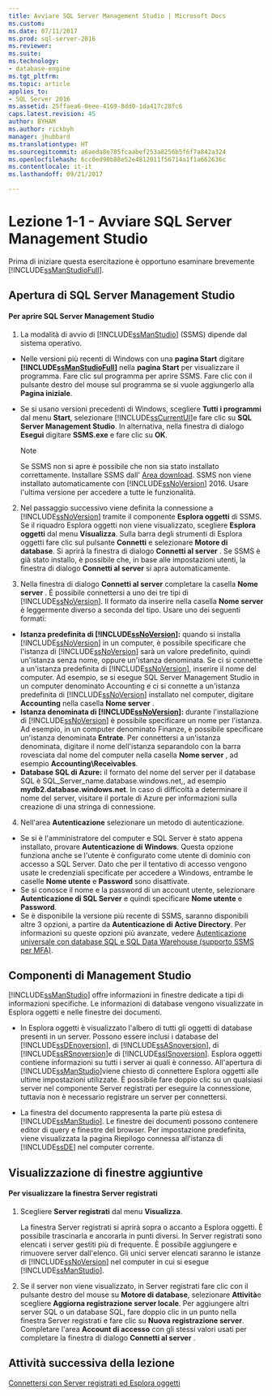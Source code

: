 ```yaml
---
title: Avviare SQL Server Management Studio | Microsoft Docs
ms.custom: 
ms.date: 07/11/2017
ms.prod: sql-server-2016
ms.reviewer: 
ms.suite: 
ms.technology:
- database-engine
ms.tgt_pltfrm: 
ms.topic: article
applies_to:
- SQL Server 2016
ms.assetid: 25ffaea6-0eee-4169-8dd0-1da417c28fc6
caps.latest.revision: 45
author: BYHAM
ms.author: rickbyh
manager: jhubbard
ms.translationtype: HT
ms.sourcegitcommit: a6aeda8e785fcaabef253a8256b5f6f7a842a324
ms.openlocfilehash: 6cc0ed90b88e52e4812011f56714a1f1a662636c
ms.contentlocale: it-it
ms.lasthandoff: 09/21/2017

---
```

# <a name="lesson-1-1---start-sql-server-management-studio"></a>Lezione 1-1 - Avviare SQL Server Management Studio
Prima di iniziare questa esercitazione è opportuno esaminare brevemente [!INCLUDE[ssManStudioFull](../../includes/ssmanstudiofull-md.md)].  
  
## <a name="opening-sql-server-management-studio"></a>Apertura di SQL Server Management Studio  
  
#### <a name="to-open-sql-server-management-studio"></a>Per aprire SQL Server Management Studio  
  
1.  La modalità di avvio di [!INCLUDE[ssManStudio](../../includes/ssmanstudio-md.md)] (SSMS) dipende dal sistema operativo.  
  * Nelle versioni più recenti di Windows con una **pagina Start** digitare **[!INCLUDE[ssManStudioFull](../../includes/ssmanstudiofull-md.md)]** nella **pagina Start** per visualizzare il programma. Fare clic sul programma per aprire SSMS. Fare clic con il pulsante destro del mouse sul programma se si vuole aggiungerlo alla **Pagina iniziale**.   
  * Se si usano versioni precedenti di Windows, scegliere **Tutti i programmi** dal menu **Start**, selezionare [!INCLUDE[ssCurrentUI](../../includes/sscurrentui-md.md)]e fare clic su **SQL Server Management Studio**. In alternativa, nella finestra di dialogo **Esegui** digitare **SSMS.exe** e fare clic su **OK**.  
  
    > [!NOTE]  
    >  Se SSMS non si apre è possibile che non sia stato installato correttamente. Installare SSMS dall' [Area download](/sql-docs/docs/ssms/download-sql-server-management-studio-ssms). SSMS non viene installato automaticamente con [!INCLUDE[ssNoVersion](../../includes/ssnoversion-md.md)] 2016. Usare l'ultima versione per accedere a tutte le funzionalità.  
  
2.  Nel passaggio successivo viene definita la connessione a [!INCLUDE[ssNoVersion](../../includes/ssnoversion-md.md)] tramite il componente **Esplora oggetti** di SSMS. Se il riquadro Esplora oggetti non viene visualizzato, scegliere **Esplora oggetti** dal menu **Visualizza**. Sulla barra degli strumenti di Esplora oggetti fare clic sul pulsante **Connetti** e selezionare **Motore di database**. Si aprirà la finestra di dialogo **Connetti al server** . Se SSMS è già stato installo, è possibile che, in base alle impostazioni utenti, la finestra di dialogo **Connetti al server** si apra automaticamente.  
  
3.  Nella finestra di dialogo **Connetti al server** completare la casella **Nome server** . È possibile connettersi a uno dei tre tipi di [!INCLUDE[ssNoVersion](../../includes/ssnoversion-md.md)]. Il formato da inserire nella casella **Nome server** è leggermente diverso a seconda del tipo. Usare uno dei seguenti formati:  
  -  **Istanza predefinita di [!INCLUDE[ssNoVersion](../../includes/ssnoversion-md.md)]:** quando si installa [!INCLUDE[ssNoVersion](../../includes/ssnoversion-md.md)] in un computer, è possibile specificare che l'istanza di [!INCLUDE[ssNoVersion](../../includes/ssnoversion-md.md)] sarà un valore predefinito, quindi un'istanza senza nome, oppure un'istanza denominata. Se ci si connette a un'istanza predefinita di [!INCLUDE[ssNoVersion](../../includes/ssnoversion-md.md)], inserire il nome del computer. Ad esempio, se si esegue SQL Server Management Studio in un computer denominato Accounting e ci si connette a un'istanza predefinita di [!INCLUDE[ssNoVersion](../../includes/ssnoversion-md.md)]  installato nel computer, digitare **Accounting** nella casella **Nome server** .  
  -  **Istanza denominata di [!INCLUDE[ssNoVersion](../../includes/ssnoversion-md.md)]:** durante l'installazione di [!INCLUDE[ssNoVersion](../../includes/ssnoversion-md.md)] è possibile specificare un nome per l'istanza. Ad esempio, in un computer denominato Finanze, è possibile specificare un'istanza denominata **Entrate**. Per connettersi a un'istanza denominata, digitare il nome dell'istanza separandolo con la barra rovesciata dal nome del computer nella casella **Nome server** , ad esempio **Accounting\Receivables**.  
  -  **Database SQL di Azure:** il formato del nome del server per il database SQL è SQL_Server_name.database.windows.net,, ad esempio **mydb2.database.windows.net**. In caso di difficoltà a determinare il nome del server, visitare il portale di Azure per informazioni sulla creazione di una stringa di connessione.  
  
4. Nell'area **Autenticazione** selezionare un metodo di autenticazione.  
  - Se si è l'amministratore del computer e SQL Server è stato appena installato, provare **Autenticazione di Windows**.  Questa opzione funziona anche se l'utente è configurato come utente di dominio con accesso a SQL Server. Dato che per il tentativo di accesso vengono usate le credenziali specificate per accedere a Windows, entrambe le caselle **Nome utente** e **Password** sono disattivate. 
  -  Se si conosce il nome e la password di un account utente, selezionare **Autenticazione di SQL Server** e quindi specificare **Nome utente** e **Password**.
  - Se è disponibile la versione più recente di SSMS, saranno disponibili altre 3 opzioni, a partire da **Autenticazione di Active Directory**. Per informazioni su queste opzioni più avanzate, vedere [Autenticazione universale con database SQL e SQL Data Warehouse (supporto SSMS per MFA)](https://docs.microsoft.com/en-us/azure/sql-database/sql-database-ssms-mfa-authentication).  
  
## <a name="management-studio-components"></a>Componenti di Management Studio  
[!INCLUDE[ssManStudio](../../includes/ssmanstudio-md.md)] offre informazioni in finestre dedicate a tipi di informazioni specifiche. Le informazioni di database vengono visualizzate in Esplora oggetti e nelle finestre dei documenti.  
  
-   In Esplora oggetti è visualizzato l'albero di tutti gli oggetti di database presenti in un server. Possono essere inclusi i database del [!INCLUDE[ssDEnoversion](../../includes/ssdenoversion-md.md)], di [!INCLUDE[ssASnoversion](../../includes/ssasnoversion-md.md)], di [!INCLUDE[ssRSnoversion](../../includes/ssrsnoversion-md.md)]e di [!INCLUDE[ssISnoversion](../../includes/ssisnoversion-md.md)]. Esplora oggetti contiene informazioni su tutti i server ai quali è connesso. All'apertura di [!INCLUDE[ssManStudio](../../includes/ssmanstudio-md.md)]viene chiesto di connettere Esplora oggetti alle ultime impostazioni utilizzate. È possibile fare doppio clic su un qualsiasi server nel componente Server registrati per eseguire la connessione, tuttavia non è necessario registrare un server per connettersi.  
  
-   La finestra del documento rappresenta la parte più estesa di [!INCLUDE[ssManStudio](../../includes/ssmanstudio-md.md)]. Le finestre dei documenti possono contenere editor di query e finestre del browser. Per impostazione predefinita, viene visualizzata la pagina Riepilogo connessa all'istanza di [!INCLUDE[ssDE](../../includes/ssde-md.md)] nel computer corrente.  
  
## <a name="showing-additional-windows"></a>Visualizzazione di finestre aggiuntive  
  
#### <a name="to-show-the-registered-servers-window"></a>Per visualizzare la finestra Server registrati  
  
1.  Scegliere **Server registrati** dal menu **Visualizza**.  
  
    La finestra Server registrati si aprirà sopra o accanto a Esplora oggetti. È possibile trascinarla e ancorarla in punti diversi. In Server registrati sono elencati i server gestiti più di frequente. È possibile aggiungere e rimuovere server dall'elenco. Gli unici server elencati saranno le istanze di [!INCLUDE[ssNoVersion](../../includes/ssnoversion-md.md)] nel computer in cui si esegue [!INCLUDE[ssManStudio](../../includes/ssmanstudio-md.md)].  
  
2.  Se il server non viene visualizzato, in Server registrati fare clic con il pulsante destro del mouse su **Motore di database**, selezionare **Attività**e scegliere **Aggiorna registrazione server locale**. Per aggiungere altri server SQL o un database SQL, fare doppio clic in un punto nella finestra Server registrati e fare clic su **Nuova registrazione server**. Completare l'area **Account di accesso** con gli stessi valori usati per completare la finestra di dialogo **Connetti al server** .  
  
## <a name="next-task-in-lesson"></a>Attività successiva della lezione  
[Connettersi con Server registrati ed Esplora oggetti](../../tools/sql-server-management-studio/lesson-1-2-connect-with-registered-servers-and-object-explorer.md)  

  
